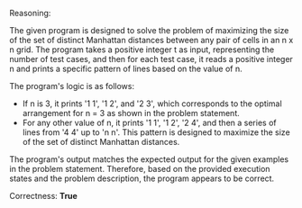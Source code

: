 Reasoning:

The given program is designed to solve the problem of maximizing the size of the set of distinct Manhattan distances between any pair of cells in an n x n grid. The program takes a positive integer t as input, representing the number of test cases, and then for each test case, it reads a positive integer n and prints a specific pattern of lines based on the value of n.

The program's logic is as follows:

- If n is 3, it prints '1 1', '1 2', and '2 3', which corresponds to the optimal arrangement for n = 3 as shown in the problem statement.
- For any other value of n, it prints '1 1', '1 2', '2 4', and then a series of lines from '4 4' up to 'n n'. This pattern is designed to maximize the size of the set of distinct Manhattan distances.

The program's output matches the expected output for the given examples in the problem statement. Therefore, based on the provided execution states and the problem description, the program appears to be correct.

Correctness: **True**